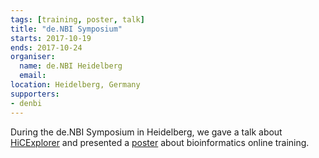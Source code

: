 ```yaml
---
tags: [training, poster, talk]
title: "de.NBI Symposium"
starts: 2017-10-19
ends: 2017-10-24
organiser:
  name: de.NBI Heidelberg
  email: 
location: Heidelberg, Germany
supporters:
- denbi
---
```


During the de.NBI Symposium in Heidelberg, we gave a talk about [HiCExplorer](https://hicexplorer.readthedocs.io/en/latest/) and presented a [poster](https://usegalaxy-eu.github.io/galaxy-freiburg/2017/10/23/poster-about-the-galaxy-training-infrastructure-de-nbi-symposium.html) about bioinformatics online training.